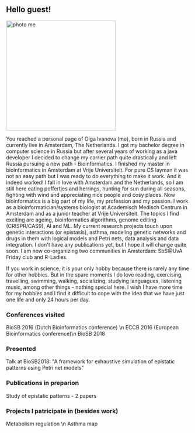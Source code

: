 ## Hello guest! 

<img src="PhotoSquare.png" alt="photo me" width="300" height="300">

You reached a personal page of Olga Ivanova (me), born in Russia and currently live in Amsterdam, The Netherlands. I got my bachelor degree in computer science in Russia but after several years of working as a java developer I decided to change my carrier path quite drastically and left Russia pursuing a new path - Bioinformatics. I finished my master in bioinformatics in Amsterdam at Vrije Universiteit. For pure CS layman it was not an easy path but I was ready to do everything to make it work. And it indeed worked! I fall in love with Amsterdam and the Netherlands, so I am still here eating poffertjes and herrings, hunting for sun during all seasons, fighting with wind and appreciating nice people and cosy places. Now bioinformatics is a big part of my life, my profession and my passion. I work as a bioinformatician/systems biologist at Academisch Medisch Centrum in Amsterdam and as a junior teacher at Vrije Universiteit. The topics I find exciting are ageing, bioinformatics algorithms, genome editing (CRISPR/CAS9), AI and ML. My current research projects touch upon genetic interactions (or epistasis), asthma, modeling genetic networks and drugs in them with logical models and Petri nets, data analysis and data integration. I don't have any publications yet, but I hope it will change quite soon. I am now co-organizing two communities in Amsterdam: SbS@UvA Friday club and R-Ladies.

If you work in science, it is your only hobby because there is rarely any time for other hobbies. But in the spare moments I do love reading, exercising, travelling, swimming, walking, socializing, studying languagues, listening music, among other things - nothing special here. I wish I have more time for my hobbies and I find it difficult to cope with the idea that we have just one life and only 24 hours per day.  

### Conferences visited
BioSB 2016 (Dutch Bioinformatics conference) \n
ECCB 2016 (European Bioinformatics conference)\n
BioSB 2018

### Presented
Talk at BioSB2018: "A framework for exhaustive simulation of epistatic patterns using Petri net models"

### Publications in preparion
Study of epistatic patterns - 2 papers 

### Projects I patricipate in (besides work)
Metabolism regulation \n
Asthma map 

